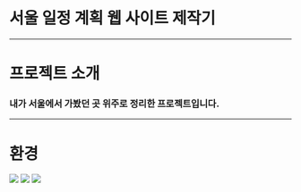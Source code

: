 # 서울 일정 계획 웹 사이트 제작기
---
# 프로젝트 소개
### 내가 서울에서 가봤던 곳 위주로 정리한 프로젝트입니다.
---
# 환경
<img src="https://img.shields.io/badge/Python-3776AB?style=for-the-badge&logo=Python&logoColor=white"> <img src="https://img.shields.io/badge/Linux-FCC624?style=flat&logo=Linux&logoColor=white"/> <img src="https://img.shields.io/badge/ubuntu-E95420?style=for-the-badge&logo=ubuntu&logoColor=white">
